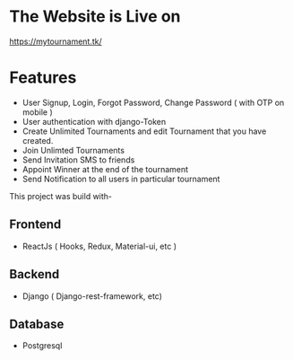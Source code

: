 # The Website is Live on
https://mytournament.tk/

# Features
- User Signup, Login, Forgot Password, Change Password ( with OTP on mobile )
- User authentication with django-Token
- Create Unlimited Tournaments and edit Tournament that you have created.
- Join Unlimted Tournaments
- Send Invitation SMS to friends
- Appoint Winner at the end of the tournament
- Send Notification to all users in particular tournament

This project was build with-
## Frontend
- ReactJs ( Hooks, Redux, Material-ui, etc )

## Backend 
- Django ( Django-rest-framework, etc)

## Database
- Postgresql


